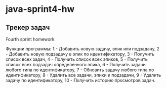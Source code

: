 # java-sprint4-hw
## Трекер задач

Fourth sprint homework

Функции программы:
1 - Добавить новую задачу, эпик или подзадачу,
2 - Добавить новую подзадачу в эпик по идентификатору,
3 - Получить список всех задач,
4 - Получить список всех эпиков,
5 - Получить список всех подзадач определенного эпика,
6 - Получить задачи любого типа по идентификатору,
7 - Обновить задачу любого типа по идентификатору,
8 - Удалить все задачи, эпики и подзадачи,
9 - Удалить задачу по идентификатору,
10 - Получить историю просмотров задач.


